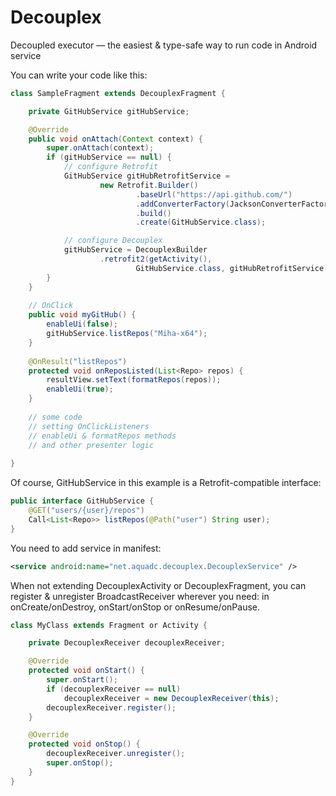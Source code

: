 # Decouplex
Decoupled executor — the easiest &amp; type-safe way to run code in Android service

You can write your code like this:
```java
class SampleFragment extends DecouplexFragment {

    private GitHubService gitHubService;

    @Override
    public void onAttach(Context context) {
        super.onAttach(context);
        if (gitHubService == null) {
            // configure Retrofit
            GitHubService gitHubRetrofitService =
                    new Retrofit.Builder()
                            .baseUrl("https://api.github.com/")
                            .addConverterFactory(JacksonConverterFactory.create())
                            .build()
                            .create(GitHubService.class);

            // configure Decouplex
            gitHubService = DecouplexBuilder
                    .retrofit2(getActivity(),
                            GitHubService.class, gitHubRetrofitService, getClass());
        }
    }
    
    // OnClick
    public void myGitHub() {
        enableUi(false);
        gitHubService.listRepos("Miha-x64");
    }
    
    @OnResult("listRepos")
    protected void onReposListed(List<Repo> repos) {
        resultView.setText(formatRepos(repos));
        enableUi(true);
    }
    
    // some code
    // setting OnClickListeners
    // enableUi & formatRepos methods
    // and other presenter logic
    
}
```
Of course, GitHubService in this example is a Retrofit-compatible interface:
```java
public interface GitHubService {
    @GET("users/{user}/repos")
    Call<List<Repo>> listRepos(@Path("user") String user);
}
```


You need to add service in manifest:
```xml
<service android:name="net.aquadc.decouplex.DecouplexService" />
```


When not extending DecouplexActivity or DecouplexFragment,
you can register & unregister BroadcastReceiver wherever you need:
in onCreate/onDestroy, onStart/onStop or onResume/onPause.

```java
class MyClass extends Fragment or Activity {

    private DecouplexReceiver decouplexReceiver;

    @Override
    protected void onStart() {
        super.onStart();
        if (decouplexReceiver == null)
            decouplexReceiver = new DecouplexReceiver(this);
        decouplexReceiver.register();
    }

    @Override
    protected void onStop() {
        decouplexReceiver.unregister();
        super.onStop();
    }
}
```